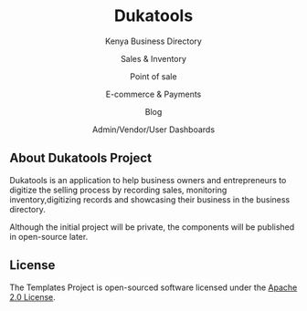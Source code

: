 <h1 align="center">Dukatools</h1>

<div align="center">
    <p>Kenya Business Directory</p>
    <p>Sales & Inventory</p>
    <p>Point of sale</p>
    <p>E-commerce & Payments</p>
    <p>Blog</p>
    <p>Admin/Vendor/User Dashboards</p>
</div>

## About Dukatools Project
Dukatools is an application to help business owners and entrepreneurs to digitize the selling process by recording sales, monitoring inventory,digitizing records and showcasing their business in the business directory.

Although the initial project will be private, the components will be published in open-source later.

## License

The Templates Project is open-sourced software licensed under the [Apache 2.0 License](https://www.apache.org/licenses/LICENSE-2.0).
